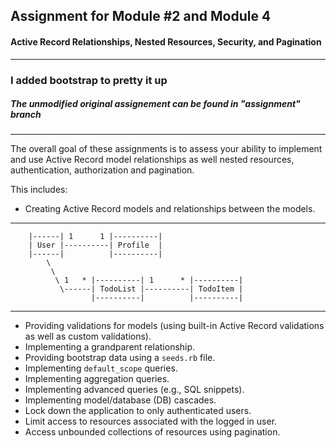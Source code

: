 ## Assignment for Module #2 and Module 4
#### Active Record Relationships, Nested Resources, Security, and Pagination
__________________________________________________________________________________
### I added bootstrap to pretty it up 
##### The unmodified original assignement can be found in "assignment" branch
__________________________________________________________________________________
The overall goal of these assignments is to assess your ability to implement and use Active Record model relationships as well nested resources, authentication, authorization and pagination.

This includes:

  * Creating Active Record models and relationships between the models.
  __________________________________________________________________________________

        |------| 1      1 |----------|
        | User |----------| Profile  |
        |------|          |----------|
            \
             \
              \ 1   * |----------| 1      * |----------|
               \------| TodoList |----------| TodoItem | 
                      |----------|          |----------|

  ___________________________________________________________________________________
  * Providing validations for models (using built-in Active Record validations as well as custom validations).
  * Implementing a grandparent relationship.
  * Providing bootstrap data using a `seeds.rb` file.
  * Implementing `default_scope` queries.
  * Implementing aggregation queries.
  * Implementing advanced queries (e.g., SQL snippets).
  * Implementing model/database (DB) cascades.
  * Lock down the application to only authenticated users.
  * Limit access to resources associated with the logged in user.
  * Access unbounded collections of resources using pagination.